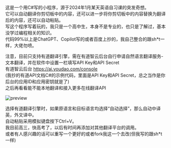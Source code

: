 这是一个用C#写的小程序，源于2024年1月某天英语自习课的突发奇想。  
它可以自动翻译你剪切板中的内容，还可以进一步将你剪切板中的内容替换为翻译后的内容，还可以自动粘贴。  
写这个程序写着玩的，我只是一个高中生，本身不是专业的，也只是了解过，基本没学过编程相关的知识。  
代码99%以上是ChatGPT、Copilot写的或者百度上抄的，我自己整合的跟sh*t一样，大佬勿喷。  

  注意，目前只支持有道翻译引擎，需在有道智云后台自行申请自然语言翻译服务-文本翻译，并在软件中设置一栏填写API Key和API Secret  
  有道智云后台 https://ai.youdao.com/console  
(我抄的有道API文档C#的示例代码，里面是API Key和API Secret，总之当作是你后台的应用ID和应用密钥就是了)  
之后再看看能不能本地翻译和接入更多在线翻译API

![preview](https://github.com/Enlixk/ClipboardTranslator/assets/58211772/95ad4be8-707c-4577-9d00-1c86a0d3dd33)  
  
选择有道翻译引擎时，如果原语言和目标语言均选择“自动选择”，那么自动中译英，外文译中。  
自动粘贴采用模拟键盘按下Ctrl+V。  
我目前高三，快高考了，以后有时间再添加对其他翻译平台的调用。  
或者有人感兴趣的话可以重写一个更好的或者fork我这一个去改(但我写的跟sh*t一样)  

